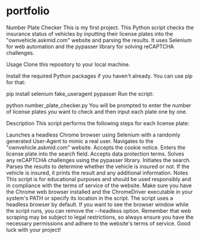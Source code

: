 # portfolio

Number Plate Checker
This is my first project. This Python script checks the insurance status of vehicles by inputting their license plates into the "ownvehicle.askmid.com" website and parsing the results. It uses Selenium for web automation and the pypasser library for solving reCAPTCHA challenges.

Usage
Clone this repository to your local machine.

Install the required Python packages if you haven't already. You can use pip for that:


pip install selenium fake_useragent pypasser
Run the script:


python number_plate_checker.py
You will be prompted to enter the number of license plates you want to check and then input each plate one by one.

Description
This script performs the following steps for each license plate:

Launches a headless Chrome browser using Selenium with a randomly generated User-Agent to mimic a real user.
Navigates to the "ownvehicle.askmid.com" website.
Accepts the cookie notice.
Enters the license plate into the search field.
Accepts data protection terms.
Solves any reCAPTCHA challenges using the pypasser library.
Initiates the search.
Parses the results to determine whether the vehicle is insured or not.
If the vehicle is insured, it prints the result and any additional information.
Notes
This script is for educational purposes and should be used responsibly and in compliance with the terms of service of the website.
Make sure you have the Chrome web browser installed and the ChromeDriver executable in your system's PATH or specify its location in the script.
The script uses a headless browser by default. If you want to see the browser window while the script runs, you can remove the --headless option.
Remember that web scraping may be subject to legal restrictions, so always ensure you have the necessary permissions and adhere to the website's terms of service. Good luck with your project!
